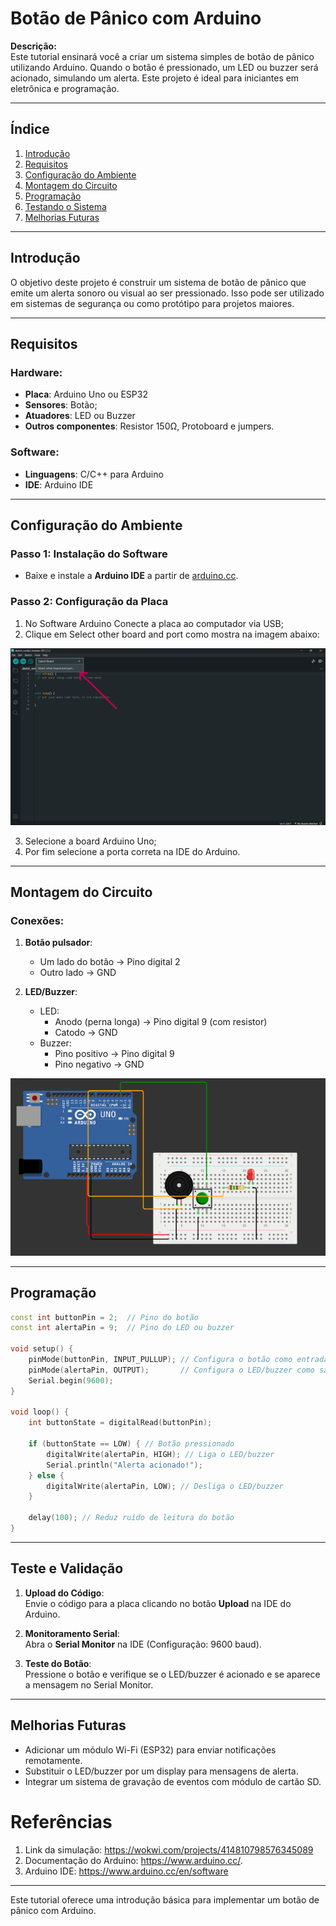 
# Botão de Pânico com Arduino

**Descrição:**  
Este tutorial ensinará você a criar um sistema simples de botão de pânico utilizando Arduino. Quando o botão é pressionado, um LED ou buzzer será acionado, simulando um alerta. Este projeto é ideal para iniciantes em eletrônica e programação.

---

## Índice

1. [Introdução](#introdução)  
2. [Requisitos](#requisitos)  
3. [Configuração do Ambiente](#configuração-do-ambiente)  
4. [Montagem do Circuito](#montagem-do-circuito)  
5. [Programação](#programação)  
6. [Testando o Sistema](#testando-o-sistema)  
7. [Melhorias Futuras](#melhorias-futuras)

---

## Introdução  

O objetivo deste projeto é construir um sistema de botão de pânico que emite um alerta sonoro ou visual ao ser pressionado. Isso pode ser utilizado em sistemas de segurança ou como protótipo para projetos maiores.

---

## Requisitos
### **Hardware:**  
   - **Placa**: Arduino Uno ou ESP32  
   - **Sensores**: Botão;  
   - **Atuadores**: LED ou Buzzer  
   - **Outros componentes**: Resistor 150Ω, Protoboard e jumpers.
### **Software:**  
- **Linguagens**: C/C++ para Arduino  
- **IDE**: Arduino IDE  
---

## Configuração do Ambiente

### Passo 1: Instalação do Software  

- Baixe e instale a **Arduino IDE** a partir de [arduino.cc](https://www.arduino.cc/en/software).

### Passo 2: Configuração da Placa

1. No Software Arduino Conecte a placa ao computador via USB;
2. Clique em Select other board and port como mostra na imagem abaixo:
   
  <img src="tela_arduino.png" alt="tela do arduino" />
  
3. Selecione a board Arduino Uno;
4. Por fim selecione a porta correta na IDE do Arduino.
   
---

## Montagem do Circuito  

### Conexões:

1. **Botão pulsador**:  
   - Um lado do botão -> Pino digital 2  
   - Outro lado -> GND  
   
2. **LED/Buzzer**:  
   - LED:  
     - Anodo (perna longa) -> Pino digital 9 (com resistor)  
     - Catodo -> GND  
   - Buzzer:  
     - Pino positivo -> Pino digital 9  
     - Pino negativo -> GND  

<img src="circuito.png" alt="Esquema do circuito" />

---

## Programação  

```cpp
const int buttonPin = 2;  // Pino do botão
const int alertaPin = 9;  // Pino do LED ou buzzer

void setup() {
    pinMode(buttonPin, INPUT_PULLUP); // Configura o botão como entrada com pull-up interno
    pinMode(alertaPin, OUTPUT);       // Configura o LED/buzzer como saída
    Serial.begin(9600);
}

void loop() {
    int buttonState = digitalRead(buttonPin);

    if (buttonState == LOW) { // Botão pressionado
        digitalWrite(alertaPin, HIGH); // Liga o LED/buzzer
        Serial.println("Alerta acionado!");
    } else {
        digitalWrite(alertaPin, LOW); // Desliga o LED/buzzer
    }

    delay(100); // Reduz ruído de leitura do botão
}
```

---

## Teste e Validação  

1. **Upload do Código**:  
   Envie o código para a placa clicando no botão **Upload** na IDE do Arduino.  

2. **Monitoramento Serial**:  
   Abra o **Serial Monitor** na IDE (Configuração: 9600 baud).  

3. **Teste do Botão**:  
   Pressione o botão e verifique se o LED/buzzer é acionado e se aparece a mensagem no Serial Monitor.  

---

## Melhorias Futuras  

- Adicionar um módulo Wi-Fi (ESP32) para enviar notificações remotamente.  
- Substituir o LED/buzzer por um display para mensagens de alerta.  
- Integrar um sistema de gravação de eventos com módulo de cartão SD.  

# Referências

1. Link da simulação: https://wokwi.com/projects/414810798576345089
2. Documentação do Arduino: https://www.arduino.cc/.
3. Arduino IDE: https://www.arduino.cc/en/software

---

Este tutorial oferece uma introdução básica para implementar um botão de pânico com Arduino.
